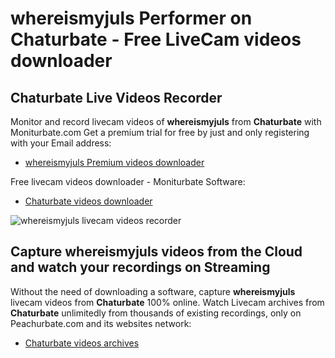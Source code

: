 # whereismyjuls Performer on Chaturbate - Free LiveCam videos downloader

## Chaturbate Live Videos Recorder

Monitor and record livecam videos of **whereismyjuls** from **Chaturbate** with Moniturbate.com
Get a premium trial for free by just and only registering with your Email address:
* [whereismyjuls Premium videos downloader](https://moniturbate.com/request-demo-licence-key.html)

Free livecam videos downloader - Moniturbate Software:
* [Chaturbate videos downloader](https://moniturbate.com/moniturbate-download-software.html)

![whereismyjuls livecam videos recorder](https://peachurnet.com/templates/moniturbate-software.png)


## Capture whereismyjuls videos from the Cloud and watch your recordings on Streaming

Without the need of downloading a software, capture **whereismyjuls** livecam videos from **Chaturbate** 100% online.
Watch Livecam archives from **Chaturbate** unlimitedly from thousands of existing recordings, only on Peachurbate.com and its websites network:
* [Chaturbate videos archives](https://peachurnet.com/)